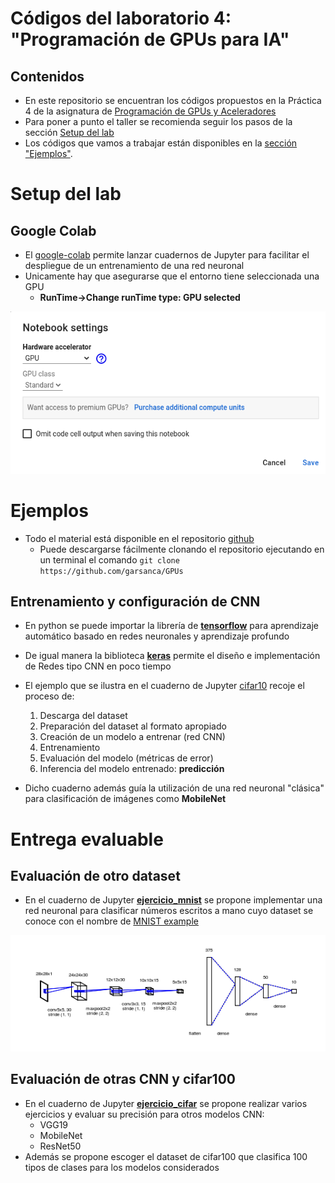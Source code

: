 # Códigos del laboratorio 4: "Programación de GPUs para IA"

## Contenidos
* En este repositorio se encuentran los códigos propuestos en la Práctica 4 de la asignatura de [Programación de GPUs y Aceleradores](https://github.com/garsanca/GPUs)
* Para poner a punto el taller se recomienda seguir los pasos de la sección [Setup del lab](#setup-del-lab)
* Los códigos que vamos a trabajar están disponibles en la [sección "Ejemplos"](#ejemplos).

# Setup del lab
## Google Colab
* El [google-colab](https://colab.research.google.com/) permite lanzar cuadernos de Jupyter para facilitar el despliegue de un entrenamiento de una red neuronal
* Unicamente hay que asegurarse que el entorno tiene seleccionada una GPU
    * **RunTime->Change runTime type: GPU selected**

![Imagen](figures/GPU-googlecollab.png)

# Ejemplos
* Todo el material está disponible en el repositorio [github](https://github.com/garsanca/GPUs/tree/main/src/lab4)
    * Puede descargarse fácilmente clonando el repositorio ejecutando en un terminal el comando ```git clone https://github.com/garsanca/GPUs```

## Entrenamiento y configuración de CNN
* En python se puede importar la librería de [**tensorflow**](https://es.wikipedia.org/wiki/TensorFlow) para aprendizaje automático basado en redes neuronales y aprendizaje profundo 
* De igual manera la biblioteca [**keras**](https://es.wikipedia.org/wiki/Keras) permite el diseño e implementación de Redes tipo CNN en poco tiempo

* El ejemplo que se ilustra en el cuaderno de Jupyter [cifar10](Jupyter-notebooks/cifar10_cnn.ipynb) recoje el proceso de:
    1. Descarga del dataset
    2. Preparación del dataset al formato apropiado
    3. Creación de un modelo a entrenar (red CNN)
    4. Entrenamiento
    5. Evaluación del modelo (métricas de error)
    6. Inferencia del modelo entrenado: **predicción**

* Dicho cuaderno además guía la utilización de una red neuronal "clásica" para clasificación de imágenes como **MobileNet**

# Entrega evaluable
## Evaluación de otro dataset
* En el cuaderno de Jupyter [**ejercicio_mnist**](Jupyter-notebooks/ejercicio_mnist.ipynb) se propone implementar una red neuronal para clasificar números escritos a mano cuyo dataset se conoce con el nombre de [MNIST example](https://upload.wikimedia.org/wikipedia/commons/2/27/MnistExamples.png)

![Imagen](figures/NewModel.png)


## Evaluación de otras CNN y cifar100
* En el cuaderno de Jupyter [**ejercicio_cifar**](Jupyter-notebooks/ejercicio_cifar.ipynb) se propone realizar varios ejercicios y evaluar su precisión para otros modelos CNN:
    - VGG19
    - MobileNet
    - ResNet50
* Además se propone escoger el dataset de cifar100 que clasifica 100 tipos de clases para los modelos considerados

